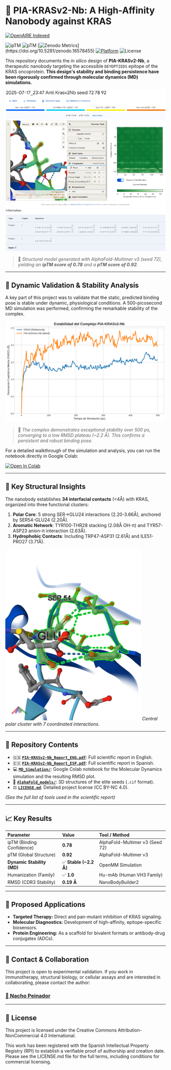# 🧬 PIA-KRASv2-Nb: A High-Affinity Nanobody against KRAS

<a href="https://explore.openaire.eu/search/publication?pid=10.5281%2Fzenodo.16578455">  
  <img src="https://img.shields.io/badge/OpenAIRE-Indexed-green" alt="OpenAIRE Indexed">  
</a>

![ipTM](https://img.shields.io/badge/ipTM-0.78-blue)
![pTM](https://img.shields.io/badge/pTM-0.92-blue)
[![Zenodo Metrics](https://img.shields.io/badge/Zenodo-124_downloads_(1st_week)-blue)](https://doi.org/10.5281/zenodo.16578455)
[![Platform](https://img.shields.io/badge/Preprint-Research_Square-blue)](https://www.researchsquare.com/article/rs-7239936/v1) 
![License](https://img.shields.io/badge/License-CC%20BY--NC%204.0-lightgrey.svg)

This repository documents the *in silico* design of **PIA-KRASv2-Nb**, a therapeutic nanobody targeting the accessible `DEYDPTIEDS` epitope of the KRAS oncoprotein. **This design's stability and binding persistence have been rigorously confirmed through molecular dynamics (MD) simulations.**

![3D Model of PIA-KRASv2-Nb (Seed 72)](./AlphaFold_images/KRASKILLER.png)

> 📌 *Structural model generated with AlphaFold-Multimer v3 (seed 72), yielding an **ipTM score of 0.78** and a **pTM score of 0.92**.*

---

## 🔬 Dynamic Validation & Stability Analysis

A key part of this project was to validate that the static, predicted binding pose is stable under dynamic, physiological conditions. A 500-picosecond MD simulation was performed, confirming the remarkable stability of the complex.

![Dynamic Stability RMSD Plot](./MD_Simulation/rmsd_plot.png)

> 📌 *The complex demonstrates exceptional stability over 500 ps, converging to a low RMSD plateau (~2.2 Å). This confirms a persistent and robust binding pose.*

For a detailed walkthrough of the simulation and analysis, you can run the notebook directly in Google Colab:

[![Open In Colab](https://colab.research.google.com/assets/colab-badge.svg)](https://colab.research.google.com/github/NachoPeinador/PIA-KRASv2-Nb/blob/main/MD_Simulation/MD_simulation.ipynb)

---

## 🎯 Key Structural Insights

The nanobody establishes **34 interfacial contacts** (<4Å) with KRAS, organized into three functional clusters:

1.  **Polar Core**: 5 strong SER→GLU24 interactions (2.20-3.66Å), anchored by SER54-GLU24 (2.20Å).
2.  **Aromatic Network**: TYR100-THR28 stacking (2.08Å OH-π) and TYR57-ASP23 anion-π interaction (2.63Å).
3.  **Hydrophobic Contacts**: Including TRP47-ASP31 (2.61Å) and ILE51-PRO27 (3.71Å).

![Central Interaction Cluster](./AlphaFold_images/Cluster_central_7residuos.png)
*Central polar cluster with 7 coordinated interactions.*

---

## 📂 Repository Contents
- 🇬🇧 [**`PIA-KRASv2-Nb_Report_ENG.pdf`**](./PIA-KRASv2-Nb_Report_ENG.pdf): Full scientific report in English.
- 🇪🇸 [**`PIA-KRASv2-Nb_Report_ESP.pdf`**](./PIA-KRASv2-Nb_Report_ESP.pdf): Full scientific report in Spanish.
- 💻 [**`MD_Simulation/`**](./MD_Simulation/): Google Colab notebook for the Molecular Dynamics simulation and the resulting RMSD plot.
- 📁 [**`AlphaFold_models/`**](./AlphaFold_models/): 3D structures of the elite seeds (`.cif` format).
- ⚖️ [**`LICENSE.md`**](./LICENSE.md): Detailed project license (CC BY-NC 4.0).

*(See the full list of tools used in the scientific report)*

---

## 📈 Key Results

| Parameter                   | Value                       | Tool / Method                   |
| :-------------------------- | :-------------------------- | :------------------------------ |
| ipTM (Binding Confidence)   | **0.78**                    | AlphaFold-Multimer v3 (Seed 72) |
| pTM (Global Structure)      | **0.92**                    | AlphaFold-Multimer v3           |
| **Dynamic Stability (MD)**  | ✅ **Stable (~2.2 Å)**        | OpenMM Simulation               |
| Humanization (Family)       | ✅ **1.0**                    | Hu-mAb (Human VH3 Family)       |
| RMSD (CDR3 Stability)       | **0.19 Å**                  | NanoBodyBuilder2                |

---

## 🧪 Proposed Applications

- **Targeted Therapy:** Direct and pan-mutant inhibition of KRAS signaling.
- **Molecular Diagnostics:** Development of high-affinity, epitope-specific biosensors.
- **Protein Engineering:** As a scaffold for bivalent formats or antibody-drug conjugates (ADCs).

---

## 🤝 Contact & Collaboration
This project is open to experimental validation. If you work in immunotherapy, structural biology, or cellular assays and are interested in collaborating, please contact the author:

### [📧 Nacho Peinador](mailto:joseignacio.peinador@gmail.com)

---

## 📄 License
This project is licensed under the Creative Commons Attribution-NonCommercial 4.0 International.

This work has been registered with the Spanish Intellectual Property Registry (RPI) to establish a verifiable proof of authorship and creation date. Please see the LICENSE.md file for the full terms, including conditions for commercial licensing.
